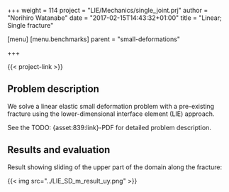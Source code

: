 +++
weight = 114
project = "LIE/Mechanics/single_joint.prj"
author = "Norihiro Watanabe"
date = "2017-02-15T14:43:32+01:00"
title = "Linear; Single fracture"

[menu]
  [menu.benchmarks]
    parent = "small-deformations"

+++

{{< project-link >}}

## Problem description

We solve a linear elastic small deformation problem with a pre-existing fracture using the lower-dimensional interface element (LIE) approach.

See the TODO: {asset:839:link}-PDF for detailed problem description.

## Results and evaluation

Result showing sliding of the upper part of the domain along the fracture:

{{< img src="../LIE_SD_m_result_uy.png" >}}
